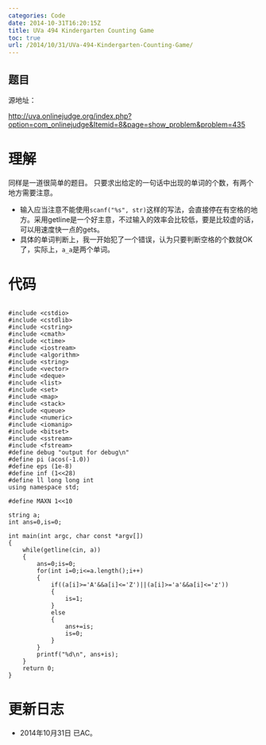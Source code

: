 ```yaml
---
categories: Code
date: 2014-10-31T16:20:15Z
title: UVa 494 Kindergarten Counting Game
toc: true
url: /2014/10/31/UVa-494-Kindergarten-Counting-Game/
---
```


## 题目
源地址：

http://uva.onlinejudge.org/index.php?option=com_onlinejudge&Itemid=8&page=show_problem&problem=435

# 理解
同样是一道很简单的题目。
只要求出给定的一句话中出现的单词的个数，有两个地方需要注意。
- 输入应当注意不能使用`scanf("%s", str)`这样的写法，会直接停在有空格的地方。采用getline是一个好主意，不过输入的效率会比较低，要是比较虚的话，可以用速度快一点的gets。
- 具体的单词判断上，我一开始犯了一个错误，认为只要判断空格的个数就OK了，实际上，`a_a`是两个单词。

<!--more-->

# 代码

```

#include <cstdio>
#include <cstdlib>
#include <cstring>
#include <cmath>
#include <ctime>
#include <iostream>
#include <algorithm>
#include <string>
#include <vector>
#include <deque>
#include <list>
#include <set>
#include <map>
#include <stack>
#include <queue>
#include <numeric>
#include <iomanip>
#include <bitset>
#include <sstream>
#include <fstream>
#define debug "output for debug\n"
#define pi (acos(-1.0))
#define eps (1e-8)
#define inf (1<<28)
#define ll long long int
using namespace std;

#define MAXN 1<<10

string a;
int ans=0,is=0;

int main(int argc, char const *argv[])
{
	while(getline(cin, a))
    {
        ans=0;is=0;
        for(int i=0;i<=a.length();i++)
        {
            if((a[i]>='A'&&a[i]<='Z')||(a[i]>='a'&&a[i]<='z'))
            {
                is=1;
            }
            else
            {
                ans+=is;
                is=0;
            }
        }
        printf("%d\n", ans+is);
    }
	return 0;
}

```

# 更新日志
- 2014年10月31日 已AC。